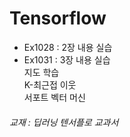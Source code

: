 # Tensorflow
* Ex1028 : 2장 내용 실습
* Ex1031 : 3장 내용 실습  
지도 학습  
K-최근접 이웃  
서포트 벡터 머신

















###### 교재 : 딥러닝 텐서플로 교과서
